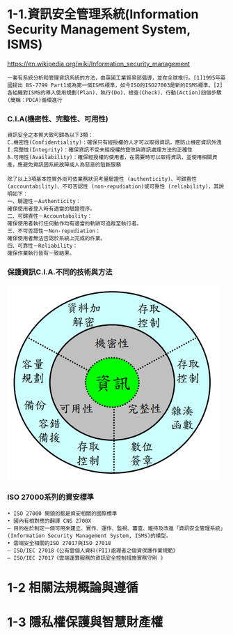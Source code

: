 # 1-1.資訊安全管理系統(Information Security Management System, ISMS)
https://en.wikipedia.org/wiki/Information_security_management
```
一套有系統分析和管理資訊系統的方法，由英國工業貿易部倡導，並在全球推行。[1]1995年英國提出 BS-7799 Part1成為第一個ISMS標準，如今ISO的ISO27003是新的ISMS標準。[2] 各組織對ISMS的導入使用規劃(Plan)、執行(Do)、檢查(Check)、行動(Action)四個步驟(簡稱：PDCA)循環進行
```
### C.I.A(機密性、完整性、可用性)
```
資訊安全之本質大致可歸為以下3類：
C.機密性(Confidentiality)：確保只有經授權的人才可以取得資訊，應防止機密資訊外洩
I.完整性(Integrity)：確保資訊不受未經授權的竄改與資訊處理方法的正確性
A.可用性(Availability)：確保經授權的使用者，在需要時可以取得資訊，並使用相關資產，應避免資訊因系統故障或人為惡意的阻斷服務

除了以上3項基本性質外尚可依業務狀況考量驗證性 (authenticity)、可歸責性 (accountability)、不可否認性 (non-repudiation)或可靠性 (reliability)，其說明如下：
一、驗證性－Authenticity：
確保使用者登入時有適當的驗證程序。
二、可歸責性－Accountability：
確保使用者執行任何動作均有適當的軌跡可追蹤至執行者。
三、不可否認性－Non-repudiation：
確保使用者無法否認於系統上完成的作業。
四、可靠性－Reliability：
確保作業執行皆有一致結果。
```
### 保護資訊C.I.A.不同的技術與方法
![](保護資訊C.I.A.不同的技術與方法.PNG)
### ISO 27000系列的資安標準
```
• ISO 27000 開頭的都是資安相關的國際標準
• 國內有相對應的翻譯 CNS 2700X
– 目的在於制定一個可用來建立、實作、運作、監視、審查、維持及改進「資訊安全管理系統」(Information Security Management System, ISMS)的模型。
• 雲端安全相關的ISO 27017與ISO 27018
– ISO/IEC 27018《公有雲個人資料(PII)處理者之個資保護作業規範》
– ISO/IEC 27017《雲端運算服務的資訊安全控制措施實務守則 》
```

# 1-2 相關法規概論與遵循
# 1-3 隱私權保護與智慧財產權

